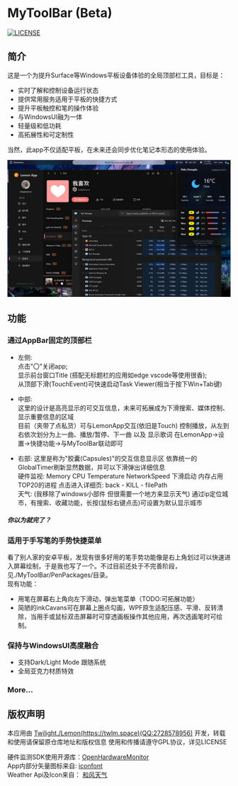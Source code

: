 # MyToolBar (Beta)
[![LICENSE](https://img.shields.io/badge/license-GPL%20v3.0-blue.svg?style=flat-square)](https://github.com/TwilightLemon/MyToolBar/blob/master/LICENSE)
## 简介
  这是一个为提升Surface等Windows平板设备体验的全局顶部栏工具，目标是：  
-  实时了解和控制设备运行状态
-  提供常用服务适用于平板的快捷方式
-  提升平板触控和笔的操作体验
-  与WindowsUI融为一体
-  轻量级和低功耗  
-  高拓展性和可定制性

当然，此app不仅适配平板，在未来还会同步优化笔记本形态的使用体验。
  
  ![Main](https://github.com/TwilightLemon/Data/blob/master/50c4d49f1bd71f44cd3bec9e4fdf5fd8.jpg?raw=true)
## 功能
### 通过AppBar固定的顶部栏
- 左侧:   
    点击"〇"关闭app;  
    显示前台窗口Title (搭配无标题栏的应用如edge vscode等使用很香);  
    从顶部下滑(TouchEvent)可快速启动Task Viewer(相当于按下Win+Tab键)  

- 中部:   
    这里的设计是高亮显示的可交互信息，未来可拓展成为下滑搜索、媒体控制、显示重要信息的区域  
    目前（夹带了点私货）可与LemonApp交互(依旧是Touch) 控制播放，从左到右依次划分为上一曲、播放/暂停、下一曲 以及 显示歌词  在LemonApp->设置->快捷功能->与MyToolBar联动即可

- 右部: 这里是称为"胶囊(Capsules)"的交互信息显示区 依靠统一的GlobalTimer刷新显然数据，并可以下滑弹出详细信息  
   硬件监视: Memory CPU Temperature NetworkSpeed 下滑启动 内存占用TOP20的进程 点击进入详细页: back - KILL - filePath  
   天气: (我移除了windows小部件 但很需要一个地方来显示天气) 通过ip定位城市，有搜索、收藏功能，长按(鼠标右键点击)可设置为默认显示城市

##### 你以为就完了？
### 适用于手写笔的手势快捷菜单
看了别人家的安卓平板，发现有很多好用的笔手势功能像是右上角划过可以快速进入屏幕绘制，于是我也写了一个。不过目前还处于不完善阶段，见./MyToolBar/PenPackages/目录。  
现有功能：
- 用笔在屏幕右上角向左下滑动，弹出笔菜单（TODO:可拓展功能）  
- 简陋的inkCavans可在屏幕上圈点勾画，WPF原生适配压感、平滑、反转清除，当用手或鼠标双击屏幕时可穿透画板操作其他应用，再次选画笔时可绘制。

### 保持与WindowsUI高度融合
- 支持Dark/Light Mode 跟随系统
- 全局亚克力材质特效
### More...

## 版权声明
本应用由 [Twilight./Lemon(https://twlm.space)(QQ:2728578956)](https://twlm.space) 开发，转载和使用请保留原仓库地址和版权信息
使用和传播请遵守GPL协议，详见LICENSE

硬件监测SDK使用开源库：[OpenHardwareMonitor](https://github.com/openhardwaremonitor/openhardwaremonitor)  
App内部分矢量图标来自: [iconfont](https://www.iconfont.cn)  
Weather Api及Icon来自： [和风天气](https://www.qweather.com)
